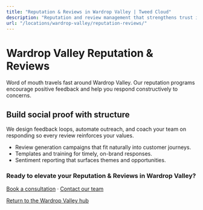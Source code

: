 ```yaml
---
title: "Reputation & Reviews in Wardrop Valley | Tweed Cloud"
description: "Reputation and review management that strengthens trust in Wardrop Valley."
url: "/locations/wardrop-valley/reputation-reviews/"
---
```


# Wardrop Valley Reputation & Reviews

Word of mouth travels fast around Wardrop Valley. Our reputation programs encourage positive feedback and help you respond constructively to concerns.

## Build social proof with structure

We design feedback loops, automate outreach, and coach your team on responding so every review reinforces your values.

- Review generation campaigns that fit naturally into customer journeys.
- Templates and training for timely, on-brand responses.
- Sentiment reporting that surfaces themes and opportunities.

### Ready to elevate your Reputation & Reviews in Wardrop Valley?

[Book a consultation](/consultation/) · [Contact our team](/contact/)

[Return to the Wardrop Valley hub](/locations/wardrop-valley/)
